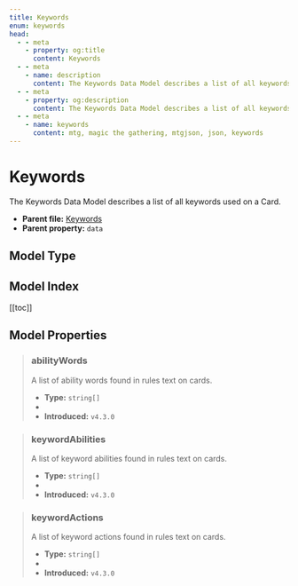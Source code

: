 ```yaml
---
title: Keywords
enum: keywords
head:
  - - meta
    - property: og:title
      content: Keywords
  - - meta
    - name: description
      content: The Keywords Data Model describes a list of all keywords used on a Card.
  - - meta
    - property: og:description
      content: The Keywords Data Model describes a list of all keywords used on a Card.
  - - meta
    - name: keywords
      content: mtg, magic the gathering, mtgjson, json, keywords
---
```


# Keywords

The Keywords Data Model describes a list of all keywords used on a Card.

- **Parent file:** [Keywords](/downloads/all-files/#keywords)
- **Parent property:** `data`

## Model Type

<ModelType type="Keywords" />

## Model Index

<PropertyToggler/>

[[toc]]

## Model Properties

> ### abilityWords
>
> A list of ability words found in rules text on cards.
>
> - **Type:** `string[]`
> - <ExampleField type='abilityWords'/>
> - **Introduced:** `v4.3.0`

> ### keywordAbilities
>
> A list of keyword abilities found in rules text on cards.
>
> - **Type:** `string[]`
> - <ExampleField type='keywordAbilities'/>
> - **Introduced:** `v4.3.0`

> ### keywordActions
>
> A list of keyword actions found in rules text on cards.
>
> - **Type:** `string[]`
> - <ExampleField type='keywordActions'/>
> - **Introduced:** `v4.3.0`
